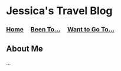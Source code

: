 # Jessica's Travel Blog

### [Home](./home.md) &nbsp;&nbsp;&nbsp; [Been To...](./beenTo.md) &nbsp;&nbsp;&nbsp; [Want to Go To...](./wantToGoTo.md)

## About Me


...


